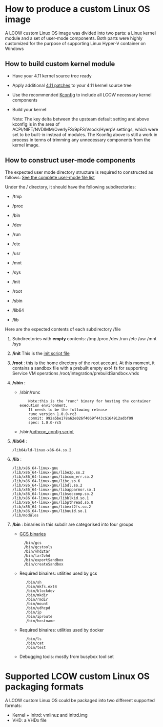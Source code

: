 

# How to produce a custom Linux OS image

A LCOW custom Linux OS image was divided into two parts: a Linux kernel module and a set of user-mode components. Both parts were highly customized for the purpose of supporting Linux Hyper-V container on Windows


## How to build custom kernel module

- Have your 4.11 kernel source tree ready

- Apply additional [4.11 patches](../kernelconfig/4.11/patches_readme.md) to your 4.11 kernel source tree 

- Use the recommended [Kconfig](../kernelconfig/4.11/kconfig_for_4_11/) to include all LCOW necessary kernel components

- Build your kernel 


    Note:  The key delta between the upsteam default setting and above kconfig is in the area of ACPI/NIFT/NVDIMM/OverlyFS/9pFS/Vsock/HyerpV settings, which were set to be built-in instead of modules.
           The Kconfig above is still a work in process in terms of trimming any unnecessary components from the kernel image.  

## How to construct user-mode components

The expected user mode directory structure is required to constructed as follows: [See the complete user-mode file list](../kernelconfig/4.11/completeUsermodeFileLists.md/)

Under the / directory, it should have the following subdirectories:

- /tmp 
- /proc 
- /bin 
- /dev 
- /run 
- /etc 
- /usr 
- /mnt 
- /sys    

- /init 
- /root 
- /sbin 
- /lib64 
- /lib      

Here are the expected contents of each subdirectory /file
     
1. Subdirectories with **empty** contents:  /tmp /proc /dev /run /etc /usr /mnt /sys 

2. **/init** 
   This is the [init script file](../kernelconfig/4.11/scripts/init_script)

3. **/root** : this is the home directory of the root account. At this moment, it contains a sandbox file with a prebuilt empty ext4 fs for supporting Service VM operations
         /root/integration/prebuildSandbox.vhdx

4. **/sbin** : 
    - /sbin/runc  

              Note:this is the "runc" binary for hosting the container execution environment. 
              It needs to be the following release
              runc version 1.0.0-rc3
              commit: 992a5be178a62e026f4069f443c6164912adbf09
              spec: 1.0.0-rc5

    - /sbin/[udhcpc_config.script](https://github.com/mirror/busybox/blob/master/examples/udhcp/simple.script)
    
5. **/lib64** :

       /lib64/ld-linux-x86-64.so.2

6. **/lib** : 

       /lib/x86_64-linux-gnu
       /lib/x86_64-linux-gnu/libe2p.so.2
       /lib/x86_64-linux-gnu/libcom_err.so.2
       /lib/x86_64-linux-gnu/libc.so.6
       /lib/x86_64-linux-gnu/libdl.so.2
       /lib/x86_64-linux-gnu/libapparmor.so.1
       /lib/x86_64-linux-gnu/libseccomp.so.2
       /lib/x86_64-linux-gnu/libblkid.so.1
       /lib/x86_64-linux-gnu/libpthread.so.0
       /lib/x86_64-linux-gnu/libext2fs.so.2
       /lib/x86_64-linux-gnu/libuuid.so.1
       /lib/modules

7. **/bin** : binaries in this subdir are categorised into four groups
        
    - [GCS binaries](gcsbuildinstructions.md/)

            /bin/gcs
            /bin/gcstools
            /bin/vhd2tar
            /bin/tar2vhd
            /bin/exportSandbox
            /bin/createSandbox

    - Required binaires: utilities used by gcs

             /bin/sh
             /bin/mkfs.ext4
             /bin/blockdev
             /bin/mkdir
             /bin/rmdir
             /bin/mount
             /bin/udhcpd
             /bin/ip
             /bin/iproute
             /bin/hostname

    - Required binaires: utilities used by docker

             /bin/ls
             /bin/cat
             /bin/test

    - Debugging tools: mostly from busybox tool set
       

# Supported LCOW custom Linux OS packaging formats

A LCOW custom Linux OS could be packaged into two different supported formats: 
- Kernel + Initrd: vmlinuz and initrd.img
- VHD: a VHDx file



